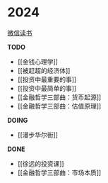 ---
---

# 2024

[微信读书](https://weread.qq.com/)

**TODO**
- [[金钱心理学]]
- [[被赶超的经济体]]
- [[投资中最重要的事]]
- [[投资中最简单的事]]
- [[金融哲学三部曲：货币起源]]
- [[金融哲学三部曲：估值原理]]

**DOING**
- [[漫步华尔街]]

**DONE**
- [[徐远的投资课]]
- [[金融哲学三部曲：市场本质]]

